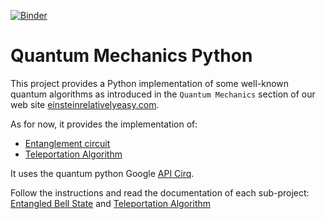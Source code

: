 [![Binder](https://mybinder.org/badge_logo.svg)](https://mybinder.org/v2/gh/cyrilondon/quantum-mechanics-python/master)

# Quantum Mechanics Python
This project provides a Python implementation of some well-known quantum algorithms as introduced in the `Quantum Mechanics` section of our web site [einsteinrelativelyeasy.com](https://einsteinrelativelyeasy.com/index.php/quantum-mechanics).

As for now, it provides the implementation of:
- [Entanglement circuit](entanglement)
- [Teleportation Algorithm](teleportation)

It uses the quantum python Google [API Cirq](https://cirq.readthedocs.io/en/stable/index.html).

Follow the instructions and read the documentation of each sub-project:
[Entangled Bell State](entanglement) and [Teleportation Algorithm](teleportation)
